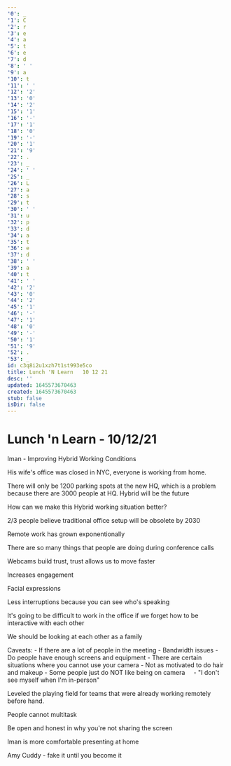 ```yaml
---
'0': _
'1': C
'2': r
'3': e
'4': a
'5': t
'6': e
'7': d
'8': ' '
'9': a
'10': t
'11': ' '
'12': '2'
'13': '0'
'14': '2'
'15': '1'
'16': '-'
'17': '1'
'18': '0'
'19': '-'
'20': '1'
'21': '9'
'22': .
'23': _
'24': ' '
'25': _
'26': L
'27': a
'28': s
'29': t
'30': ' '
'31': u
'32': p
'33': d
'34': a
'35': t
'36': e
'37': d
'38': ' '
'39': a
'40': t
'41': ' '
'42': '2'
'43': '0'
'44': '2'
'45': '1'
'46': '-'
'47': '1'
'48': '0'
'49': '-'
'50': '1'
'51': '9'
'52': .
'53': _
id: c3q8i2u1xzh7t1st993e5co
title: Lunch 'N Learn   10 12 21
desc: ''
updated: 1645573670463
created: 1645573670463
stub: false
isDir: false
---
```


# Lunch 'n Learn - 10/12/21


Iman - Improving Hybrid Working Conditions

His wife's office was closed in NYC, everyone is working from home.

There will only be 1200 parking spots at the new HQ, which is a problem because there are 3000 people at HQ.
Hybrid will be the future

How can we make this Hybrid working situation better?

2/3 people believe traditional office setup will be obsolete by 2030

Remote work has grown exponentionally

There are so many things that people are doing during conference calls

Webcams build trust, trust allows us to move faster

Increases engagement

Facial expressions

Less interruptions because you can see who's speaking

It's going to be difficult to work in the office if we forget how to be interactive with each other

We should be looking at each other as a family

Caveats:
\- If there are a lot of people in the meeting
\- Bandwidth issues
\- Do people have enough screens and equipment
\- There are certain situations where you cannot use your camera
\- Not as motivated to do hair and makeup
\- Some people just do NOT like being on camera
    - "I don't see myself when I'm in-person"

Leveled the playing field for teams that were already working remotely before hand.

People cannot multitask

Be open and honest in why you're not sharing the screen

Iman is more comfortable presenting at home

Amy Cuddy - fake it until you become it

